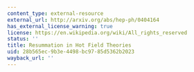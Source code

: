 ```yaml
---
content_type: external-resource
external_url: http://arxiv.org/abs/hep-ph/0404164
has_external_license_warning: true
license: https://en.wikipedia.org/wiki/All_rights_reserved
status: ''
title: Resummation in Hot Field Theories
uid: 28b565ec-9b3e-4498-bc97-85d5362b2023
wayback_url: ''
---
```


